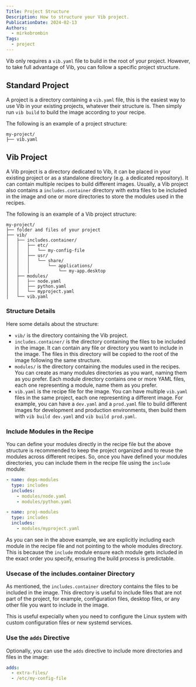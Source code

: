 ```yaml
---
Title: Project Structure
Description: How to structure your Vib project.
PublicationDate: 2024-02-13
Authors:
  - mirkobrombin
Tags:
  - project
---
```


Vib only requires a `vib.yaml` file to build in the root of your project. However, to take full advantage of Vib, you can follow a specific project structure.

## Standard Project

A project is a directory containing a `vib.yaml` file, this is the easiest way to use Vib in your existing projects, whatever their structure is. Then simply run `vib build` to build the image according to your recipe.

The following is an example of a project structure:

```plaintext
my-project/
├── vib.yaml
```

## Vib Project

A Vib project is a directory dedicated to Vib, it can be placed in your existing project or as a standalone directory (e.g. a dedicated repository). It can contain multiple recipes to build different images. Usually, a Vib project also contains a `includes.container` directory with extra files to be included in the image and one or more directories to store the modules used in the recipes.

The following is an example of a Vib project structure:

```plaintext
my-project/
├── folder and files of your project
├── vib/
│   ├── includes.container/
│   │   ├── etc/
│   │   │   └── my-config-file
│   │   ├── usr/
│   │   │   └── share/
│   │   │       └── applications/
│   │   │           └── my-app.desktop
│   ├── modules/
│   │   ├── node.yaml
│   │   ├── python.yaml
│   │   └── myproject.yaml
│   └── vib.yaml
```

### Structure Details

Here some details about the structure:

- `vib/` is the directory containing the Vib project.
- `includes.container/` is the directory containing the files to be included in the image. It can contain any file or directory you want to include in the image. The files in this directory will be copied to the root of the image following the same structure.
- `modules/` is the directory containing the modules used in the recipes. You can create as many modules directories as you want, naming them as you prefer. Each module directory contains one or more YAML files, each one representing a module, name them as you prefer.
- `vib.yaml` is the recipe file for the image. You can have multiple `vib.yaml` files in the same project, each one representing a different image. For example, you can have a `dev.yaml` and a `prod.yaml` file to build different images for development and production environments, then build them with `vib build dev.yaml` and `vib build prod.yaml`.

### Include Modules in the Recipe

You can define your modules directly in the recipe file but the above structure is recommended to keep the project organized and to reuse the modules across different recipes. So, once you have defined your modules directories, you can include them in the recipe file using the `include` module:

```yaml
- name: deps-modules
  type: includes
  includes:
    - modules/node.yaml
    - modules/python.yaml

- name: proj-modules
  type: includes
  includes:
    - modules/myproject.yaml
```

As you can see in the above example, we are explicitly including each module in the recipe file and not pointing to the whole modules directory. This is because the `include` module ensure each module gets included in the exact order you specify, ensuring the build process is predictable.

### Usecase of the includes.container Directory

As mentioned, the `includes.container` directory contains the files to be included in the image. This directory is useful to include files that are not part of the project, for example, configuration files, desktop files, or any other file you want to include in the image.

This is useful expecially when you need to configure the Linux system with custom configuration files or new systemd services.

### Use the `adds` Directive

Optionally, you can use the `adds` directive to include more directories and files in the image:

```yaml
adds:
  - extra-files/
  - /etc/my-config-file
```
